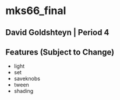 # mks66_final

## David Goldshteyn | Period 4

## Features (Subject to Change)
* light
* set
* saveknobs
* tween
* shading
